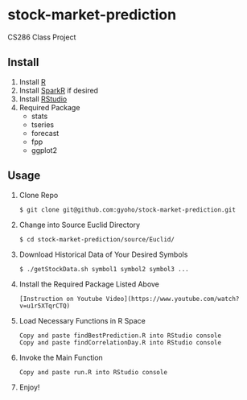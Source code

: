 # stock-market-prediction
CS286 Class Project


## Install
1. Install [R](http://www.r-project.org/)
2. Install [SparkR](https://amplab-extras.github.io/SparkR-pkg/) if desired
3. Install [RStudio](http://www.rstudio.com/products/rstudio/download/)
4. Required Package
    * stats
    * tseries
    * forecast
    * fpp
    * ggplot2

## Usage
1. Clone Repo

    ```
    $ git clone git@github.com:gyoho/stock-market-prediction.git
    ```
2. Change into Source Euclid Directory

    ```
    $ cd stock-market-prediction/source/Euclid/
    ```
3. Download Historical Data of Your Desired Symbols

    ```
    $ ./getStockData.sh symbol1 symbol2 symbol3 ...
    ```
4. Install the Required Package Listed Above

    ```
    [Instruction on Youtube Video](https://www.youtube.com/watch?v=u1r5XTqrCTQ)
    ```
5. Load Necessary Functions in R Space

    ```
    Copy and paste findBestPrediction.R into RStudio console
    Copy and paste findCorrelationDay.R into RStudio console
    ```
6. Invoke the Main Function

    ```
    Copy and paste run.R into RStudio console
    ```
7. Enjoy!
